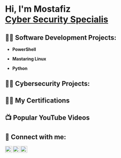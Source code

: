 <h1>Hi, I'm Mostafiz <br/><a href="#">Cyber Security Specialis</a></h1>

<h2>👨‍💻 Software Development Projects:</h2>

- <b>PowerShell</b>

- <b>Mastaring Linux</b>
  
- <b>Python</b>

<h2>👨‍💻 Cybersecurity Projects:</h2>



<h2>👨‍💻 My Certifications</h2>


  
<h2>📺 Popular YouTube Videos</h2>

<h2> 🤳 Connect with me:</h2>

[<img align="left" alt="Mostafiz | LinkedIn" width="22px" src="https://cdn.jsdelivr.net/npm/simple-icons@v3/icons/linkedin.svg" />][linkedin]
[<img align="left" alt="Mostafiz | Facebook" width="22px" src="https://cdn.jsdelivr.net/npm/simple-icons@3.13.0/icons/facebook.svg" />][Facebook]
[<img align="left" alt="Mostafiz | YouTube" width="22px" src="https://cdn.jsdelivr.net/npm/simple-icons@v3/icons/youtube.svg" />][youtube]

[Facebook]: https://www.facebook.com/mostafizurrahaman.kuka/
[linkedin]: https://www.linkedin.com/in/mostafizur-rahman-552ba315b/
[youtube]: https://www.youtube.com/@CyberTrend360/

<!--
**Engr-Mostafiz/Engr-Mostafiz** is a ✨ _special_ ✨ repository because its `README.md` (this file) appears on your GitHub profile.

Here are some ideas to get you started:

- 🔭 I’m currently working on ...
- 🌱 I’m currently learning ...
- 👯 I’m looking to collaborate on ...
- 🤔 I’m looking for help with ...
- 💬 Ask me about ...
- 📫 How to reach me: ...
- 😄 Pronouns: ...
- ⚡ Fun fact: ...
-->
